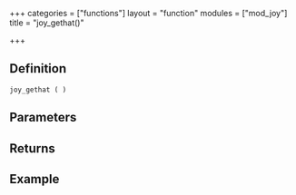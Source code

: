 +++
categories = ["functions"]
layout = "function"
modules = ["mod_joy"]
title = "joy_gethat()"

+++

## Definition

    joy_gethat ( )

## Parameters

## Returns

## Example

